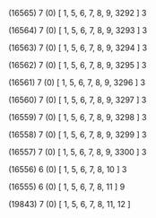 (16565) 7 (0) [ 1, 5, 6, 7, 8, 9, 3292 ] 3 


(16564) 7 (0) [ 1, 5, 6, 7, 8, 9, 3293 ] 3 


(16563) 7 (0) [ 1, 5, 6, 7, 8, 9, 3294 ] 3 


(16562) 7 (0) [ 1, 5, 6, 7, 8, 9, 3295 ] 3 


(16561) 7 (0) [ 1, 5, 6, 7, 8, 9, 3296 ] 3 


(16560) 7 (0) [ 1, 5, 6, 7, 8, 9, 3297 ] 3 


(16559) 7 (0) [ 1, 5, 6, 7, 8, 9, 3298 ] 3 


(16558) 7 (0) [ 1, 5, 6, 7, 8, 9, 3299 ] 3 


(16557) 7 (0) [ 1, 5, 6, 7, 8, 9, 3300 ] 3 


(16556) 6 (0) [ 1, 5, 6, 7, 8, 10 ] 3 


(16555) 6 (0) [ 1, 5, 6, 7, 8, 11 ] 9 


(19843) 7 (0) [ 1, 5, 6, 7, 8, 11, 12 ]  

